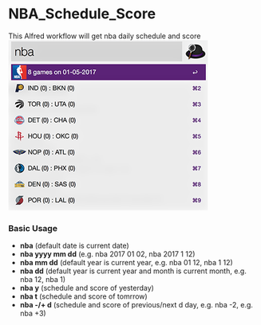 # NBA_Schedule_Score
This Alfred workflow will get nba daily schedule and score  
![alt text](https://github.com/ChrisXi/NBA_Schedule_Score/blob/master/sc.png "result pic")

### Basic Usage
+ **nba**            (default date is current date)  
+ **nba yyyy mm dd** (e.g. nba 2017 01 02, nba 2017 1 12)  
+ **nba mm dd**      (default year is current year, e.g. nba 01 12, nba 1 12)  
+ **nba dd**         (default year is current year and month is current month, e.g. nba 12, nba 1)  
+ **nba y**          (schedule and score of yesterday) 
+ **nba t**          (schedule and score of tomrrow)  
+ **nba -/+ d**      (schedule and score of previous/next d day, e.g. nba -2, e.g. nba +3)  


